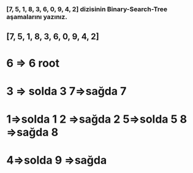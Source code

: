### [7, 5, 1, 8, 3, 6, 0, 9, 4, 2] dizisinin Binary-Search-Tree aşamalarını yazınız.
## [7, 5, 1, 8, 3, 6, 0, 9, 4, 2]

#                    6 => 6 root
#           3 => solda 3            7=>sağda 7
#  1=>solda 1  2 =>sağda 2           5=>solda 5 8 =>sağda 8
#                                   4=>solda            9 =>sağda    
